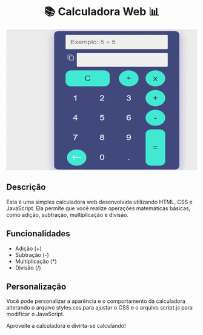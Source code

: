 <!-- Começo/ Apresentação -->
<h1 align="center">📚 Calculadora Web 📊</h1>

<!-- Imagens do Projeto -->

<div align="center">
<img width="584px" height="372px" src="https://github.com/andreabreudev/calcweb/blob/main/images/demonstracao.gif"/> <br>
<!-- Atribuições-->
</div>

<h2> Descrição </h2>
<p>Esta é uma simples calculadora web desenvolvida utilizando HTML, CSS e JavaScript. Ela permite que você realize operações matemáticas básicas, como adição, subtração, multiplicação e divisão.</p>

<h2>Funcionalidades</h2>
<ul>
  <li>Adição (+)</li>
  <li>Subtração (-)</li>
  <li>Multiplicação (*)</li>
  <li>Divisão (/)</li>
</ul>

<h2>Personalização</h2>
<p>Você pode personalizar a aparência e o comportamento da calculadora alterando o arquivo styles.css para ajustar o CSS e o arquivo script.js para modificar o JavaScript.</p>

<p>Aproveite a calculadora e divirta-se calculando!</p>

